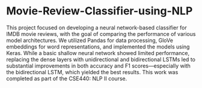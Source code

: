 # Movie-Review-Classifier-using-NLP
This project focused on developing a neural network-based classifier for IMDB movie reviews, with the goal of comparing the performance of various model architectures. We utilized Pandas for data processing, GloVe embeddings for word representations, and implemented the models using Keras. While a basic shallow neural network showed limited performance, replacing the dense layers with unidirectional and bidirectional LSTMs led to substantial improvements in both accuracy and F1 scores—especially with the bidirectional LSTM, which yielded the best results. This work was completed as part of the CSE440: NLP II course.

